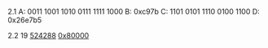 2.1
A: 0011 1001 1010 0111 1111 1000
B: 0xc97b
C: 1101 0101 1110 0100 1100
D: 0x26e7b5 

2.2
19 <ins>524288</ins> <ins>0x80000</ins>

